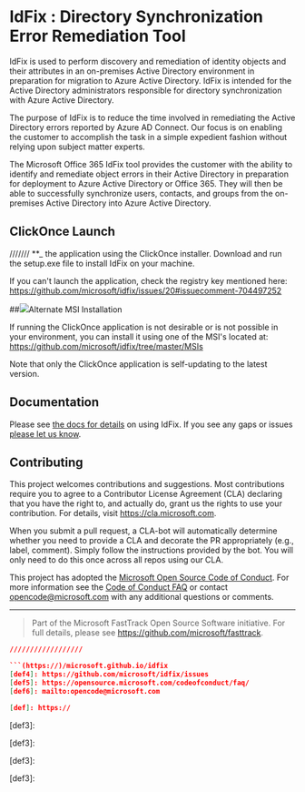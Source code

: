 # IdFix : Directory Synchronization Error Remediation Tool

IdFix is used to perform discovery and remediation of identity objects and their attributes in an on-premises Active Directory environment in preparation for migration to Azure Active Directory. IdFix is intended for the Active Directory administrators responsible for directory synchronization with Azure Active Directory.

The purpose of IdFix is to reduce the time involved in remediating the Active Directory errors reported by Azure AD Connect. Our focus is on enabling the customer to accomplish the task in a simple expedient fashion without relying upon subject matter experts. 

The Microsoft Office 365 IdFix tool provides the customer with the ability to identify and remediate object errors in their Active Directory in preparation for deployment to Azure Active Directory or Office 365. They will then be able to successfully synchronize users, contacts, and groups from the on-premises Active Directory into Azure Active Directory.

## ClickOnce Launch
///////
**_ the application using the ClickOnce installer. Download and run the setup.exe file to install IdFix on your machine.

If you can't launch the application, check the registry key mentioned here: https://github.com/microsoft/idfix/issues/20#issuecomment-704497252

##![ ][def]Alternate MSI Installation

If running the ClickOnce application is not desirable or is not possible in your environment, you can install it using one of the MSI's located at: https://github.com/microsoft/idfix/tree/master/MSIs

Note that only the ClickOnce application is self-updating to the latest version.

## Documentation

Please see [the docs for details][def4] on using IdFix. If you see any gaps or issues [please let us know][def5].

## Contributing

This project welcomes contributions and suggestions.  Most contributions require you to agree to a
Contributor License Agreement (CLA) declaring that you have the right to, and actually do, grant us
the rights to use your contribution. For details, visit https://cla.microsoft.com.

When you submit a pull request, a CLA-bot will automatically determine whether you need to provide
a CLA and decorate the PR appropriately (e.g., label, comment). Simply follow the instructions
provided by the bot. You will only need to do this once across all repos using our CLA.

This project has adopted the [Microsoft Open Source Code of Conduct](https://opensource.microsoft.com/codeofconduct/).
For more information see the [Code of Conduct FAQ](https://opensource.microsoft.com/codeofconduct/faq/) or
contact [opencode@microsoft.com](mailto:opencode@microsoft.com) with any additional questions or comments.


-----
> Part of the Microsoft FastTrack Open Source Software initiative. For full details, please see https://github.com/microsoft/fasttrack.



[def]: https://opensource.microsoft.com/codeofconduct/
[def2]: https://raw.githubusercontent.com/Microsoft/idfix/master/publish/setup.exe
```json
//////////////////

```(https://)/microsoft.github.io/idfix
[def4]: https://github.com/microsoft/idfix/issues
[def5]: https://opensource.microsoft.com/codeofconduct/faq/
[def6]: mailto:opencode@microsoft.com

[def]: https://
```

[def]: 
[def2]: 

[def7]: https://microsoft.github.io/idfix

[def7]: https://microsoft.github.io/idfix

[def3]: 

[def3]: 

[def3]: 

[def3]: 

[def4]: https://microsoft.github.io/idfix
[def5]: https://github.com/microsoft/idfix/issues